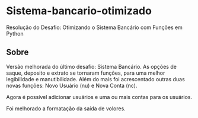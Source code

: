 # Sistema-bancario-otimizado
Resolução do Desafio: Otimizando o Sistema Bancário com Funções em Python

## Sobre
Versão melhorada do último desafio: Sistema Bancário.
As opções de saque, deposito e extrato se tornaram funções, para uma melhor legibilidade e manutibilidade. Além do mais foi acrescentado outras duas novas funções: Novo Usuário (nu) e Nova Conta (nc).

Agora é possível adicionar usuários e uma ou mais contas para os usuários.

Foi melhorado a formatação da saída de volores.
